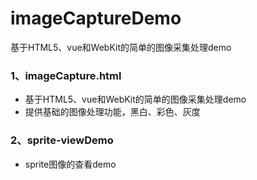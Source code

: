 # imageCaptureDemo
基于HTML5、vue和WebKit的简单的图像采集处理demo

### 1、imageCapture.html

* 基于HTML5、vue和WebKit的简单的图像采集处理demo
* 提供基础的图像处理功能，黑白、彩色、灰度

### 2、sprite-viewDemo

* sprite图像的查看demo